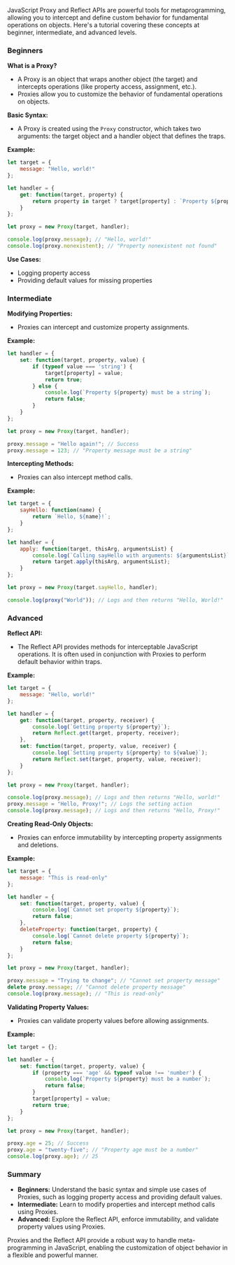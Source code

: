 JavaScript Proxy and Reflect APIs are powerful tools for metaprogramming, allowing you to intercept and define custom behavior for fundamental operations on objects. Here's a tutorial covering these concepts at beginner, intermediate, and advanced levels.

### Beginners

**What is a Proxy?**
- A Proxy is an object that wraps another object (the target) and intercepts operations (like property access, assignment, etc.).
- Proxies allow you to customize the behavior of fundamental operations on objects.

**Basic Syntax:**
- A Proxy is created using the `Proxy` constructor, which takes two arguments: the target object and a handler object that defines the traps.

**Example:**
```javascript
let target = {
    message: "Hello, world!"
};

let handler = {
    get: function(target, property) {
        return property in target ? target[property] : `Property ${property} not found`;
    }
};

let proxy = new Proxy(target, handler);

console.log(proxy.message); // "Hello, world!"
console.log(proxy.nonexistent); // "Property nonexistent not found"
```

**Use Cases:**
- Logging property access
- Providing default values for missing properties

### Intermediate

**Modifying Properties:**
- Proxies can intercept and customize property assignments.

**Example:**
```javascript
let handler = {
    set: function(target, property, value) {
        if (typeof value === 'string') {
            target[property] = value;
            return true;
        } else {
            console.log(`Property ${property} must be a string`);
            return false;
        }
    }
};

let proxy = new Proxy(target, handler);

proxy.message = "Hello again!"; // Success
proxy.message = 123; // "Property message must be a string"
```

**Intercepting Methods:**
- Proxies can also intercept method calls.

**Example:**
```javascript
let target = {
    sayHello: function(name) {
        return `Hello, ${name}!`;
    }
};

let handler = {
    apply: function(target, thisArg, argumentsList) {
        console.log(`Calling sayHello with arguments: ${argumentsList}`);
        return target.apply(thisArg, argumentsList);
    }
};

let proxy = new Proxy(target.sayHello, handler);

console.log(proxy("World")); // Logs and then returns "Hello, World!"
```

### Advanced

**Reflect API:**
- The Reflect API provides methods for interceptable JavaScript operations. It is often used in conjunction with Proxies to perform default behavior within traps.

**Example:**
```javascript
let target = {
    message: "Hello, world!"
};

let handler = {
    get: function(target, property, receiver) {
        console.log(`Getting property ${property}`);
        return Reflect.get(target, property, receiver);
    },
    set: function(target, property, value, receiver) {
        console.log(`Setting property ${property} to ${value}`);
        return Reflect.set(target, property, value, receiver);
    }
};

let proxy = new Proxy(target, handler);

console.log(proxy.message); // Logs and then returns "Hello, world!"
proxy.message = "Hello, Proxy!"; // Logs the setting action
console.log(proxy.message); // Logs and then returns "Hello, Proxy!"
```

**Creating Read-Only Objects:**
- Proxies can enforce immutability by intercepting property assignments and deletions.

**Example:**
```javascript
let target = {
    message: "This is read-only"
};

let handler = {
    set: function(target, property, value) {
        console.log(`Cannot set property ${property}`);
        return false;
    },
    deleteProperty: function(target, property) {
        console.log(`Cannot delete property ${property}`);
        return false;
    }
};

let proxy = new Proxy(target, handler);

proxy.message = "Trying to change"; // "Cannot set property message"
delete proxy.message; // "Cannot delete property message"
console.log(proxy.message); // "This is read-only"
```

**Validating Property Values:**
- Proxies can validate property values before allowing assignments.

**Example:**
```javascript
let target = {};

let handler = {
    set: function(target, property, value) {
        if (property === 'age' && typeof value !== 'number') {
            console.log(`Property ${property} must be a number`);
            return false;
        }
        target[property] = value;
        return true;
    }
};

let proxy = new Proxy(target, handler);

proxy.age = 25; // Success
proxy.age = "twenty-five"; // "Property age must be a number"
console.log(proxy.age); // 25
```

### Summary
- **Beginners:** Understand the basic syntax and simple use cases of Proxies, such as logging property access and providing default values.
- **Intermediate:** Learn to modify properties and intercept method calls using Proxies.
- **Advanced:** Explore the Reflect API, enforce immutability, and validate property values using Proxies.

Proxies and the Reflect API provide a robust way to handle meta-programming in JavaScript, enabling the customization of object behavior in a flexible and powerful manner.